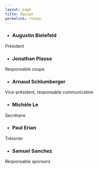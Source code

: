 ```yaml
---
layout: page
title: Équipe
permalink: /team/
---
```



- ### Augustin Bielefeld
Président

- ### Jonathan Plasse
Responsable coupe

- ### Arnaud Schlumberger
Vice-président, responsable communication

- ### Michèle Le
Secrétaire

- ### Paul Erian
Trésorier

- ### Samuel Sanchez
Responsable sponsors
